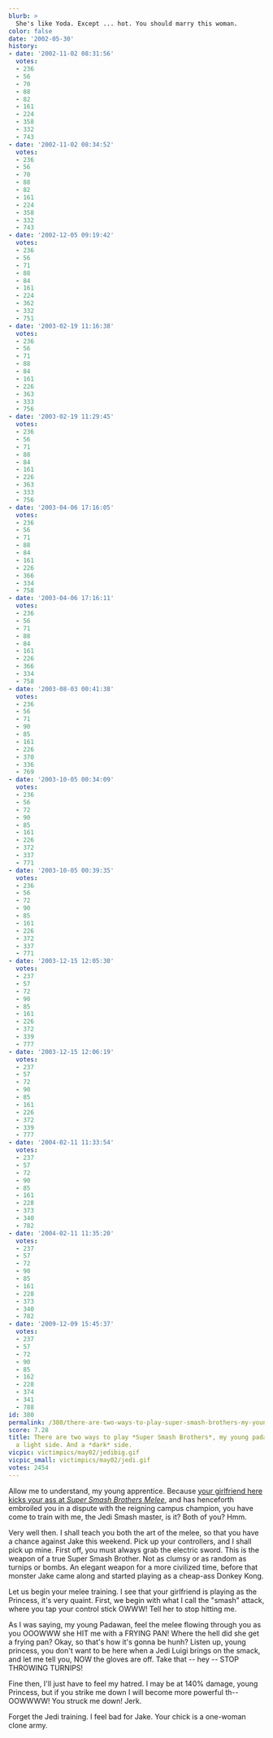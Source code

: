 ```yaml
---
blurb: >
  She's like Yoda. Except ... hot. You should marry this woman.
color: false
date: '2002-05-30'
history:
- date: '2002-11-02 08:31:56'
  votes:
  - 236
  - 56
  - 70
  - 88
  - 82
  - 161
  - 224
  - 358
  - 332
  - 743
- date: '2002-11-02 08:34:52'
  votes:
  - 236
  - 56
  - 70
  - 88
  - 82
  - 161
  - 224
  - 358
  - 332
  - 743
- date: '2002-12-05 09:19:42'
  votes:
  - 236
  - 56
  - 71
  - 88
  - 84
  - 161
  - 224
  - 362
  - 332
  - 751
- date: '2003-02-19 11:16:38'
  votes:
  - 236
  - 56
  - 71
  - 88
  - 84
  - 161
  - 226
  - 363
  - 333
  - 756
- date: '2003-02-19 11:29:45'
  votes:
  - 236
  - 56
  - 71
  - 88
  - 84
  - 161
  - 226
  - 363
  - 333
  - 756
- date: '2003-04-06 17:16:05'
  votes:
  - 236
  - 56
  - 71
  - 88
  - 84
  - 161
  - 226
  - 366
  - 334
  - 758
- date: '2003-04-06 17:16:11'
  votes:
  - 236
  - 56
  - 71
  - 88
  - 84
  - 161
  - 226
  - 366
  - 334
  - 758
- date: '2003-08-03 00:41:38'
  votes:
  - 236
  - 56
  - 71
  - 90
  - 85
  - 161
  - 226
  - 370
  - 336
  - 769
- date: '2003-10-05 00:34:09'
  votes:
  - 236
  - 56
  - 72
  - 90
  - 85
  - 161
  - 226
  - 372
  - 337
  - 771
- date: '2003-10-05 00:39:35'
  votes:
  - 236
  - 56
  - 72
  - 90
  - 85
  - 161
  - 226
  - 372
  - 337
  - 771
- date: '2003-12-15 12:05:30'
  votes:
  - 237
  - 57
  - 72
  - 90
  - 85
  - 161
  - 226
  - 372
  - 339
  - 777
- date: '2003-12-15 12:06:19'
  votes:
  - 237
  - 57
  - 72
  - 90
  - 85
  - 161
  - 226
  - 372
  - 339
  - 777
- date: '2004-02-11 11:33:54'
  votes:
  - 237
  - 57
  - 72
  - 90
  - 85
  - 161
  - 228
  - 373
  - 340
  - 782
- date: '2004-02-11 11:35:20'
  votes:
  - 237
  - 57
  - 72
  - 90
  - 85
  - 161
  - 228
  - 373
  - 340
  - 782
- date: '2009-12-09 15:45:37'
  votes:
  - 237
  - 57
  - 72
  - 90
  - 85
  - 162
  - 228
  - 374
  - 341
  - 788
id: 380
permalink: /380/there-are-two-ways-to-play-super-smash-brothers-my-young-padawan-theres-a-light-side-and-a-dark-side/
score: 7.28
title: There are two ways to play *Super Smash Brothers*, my young padawan. There's
  a light side. And a *dark* side.
vicpic: victimpics/may02/jedibig.gif
vicpic_small: victimpics/may02/jedi.gif
votes: 2454
---
```


Allow me to understand, my young apprentice. Because [your girlfriend
here kicks your ass at *Super Smash Brothers
Melee*](@/victim/379.md), and has henceforth embroiled you in a
dispute with the reigning campus champion, you have come to train with
me, the Jedi Smash master, is it? Both of you? Hmm.

Very well then. I shall teach you both the art of the melee, so that you
have a chance against Jake this weekend. Pick up your controllers, and I
shall pick up mine. First off, you must always grab the electric sword.
This is the weapon of a true Super Smash Brother. Not as clumsy or as
random as turnips or bombs. An elegant weapon for a more civilized time,
before that monster Jake came along and started playing as a cheap-ass
Donkey Kong.

Let us begin your melee training. I see that your girlfriend is playing
as the Princess, it's very quaint. First, we begin with what I call the
"smash" attack, where you tap your control stick OWWW! Tell her to stop
hitting me.

As I was saying, my young Padawan, feel the melee flowing through you as
you OOOWWW she HIT me with a FRYING PAN! Where the hell did she get a
frying pan? Okay, so that's how it's gonna be hunh? Listen up, young
princess, you don't want to be here when a Jedi Luigi brings on the
smack, and let me tell you, NOW the gloves are off. Take that -- hey --
STOP THROWING TURNIPS!

Fine then, I'll just have to feel my hatred. I may be at 140% damage,
young Princess, but if you strike me down I will become more powerful
th-- OOWWWW! You struck me down! Jerk.

Forget the Jedi training. I feel bad for Jake. Your chick is a one-woman
clone army.